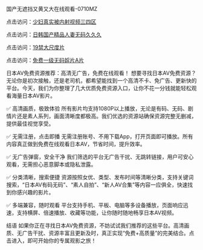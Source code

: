 国产无遮挡又黄又大在线观看-0710MZ

点击访问：<a href="https://heiliaoxqkkct.pages.dev">少妇真实被内射视频三四区</a>

点击访问：<a href="https://heiliaozj3tjd.pages.dev">日韩国产精品人妻无码久久久</a>

点击访问：<a href="https://heiliaoll4qsx.pages.dev">19禁大尺度片</a>

点击访问：<a href="https://heiliaowzu4ur.pages.dev">免费一级无码婬片A片</a>

日本AV免费资源推荐：高清无广告，免费在线观看！
想要寻找日本AV免费资源？无论你是初次接触，还是老司机，都希望能找到一个高清不卡、免广告、更新快的平台。今天，我们为你整理了几大优质免费资源入口，让你不花一分钱就能轻松观看海量日本AV影片。

✅ 高清画质，极致体验
所有影片均支持1080P以上播放，无论是有码、无码、剧情片还是素人系列，画面清晰度都极高。我们优选的资源站确保资源完整无删减，提供最佳视觉享受。

✅ 无需注册，点击即播
无需注册账号、不用下载App，打开页面即可播放。所有内容真正做到免费在线观看日本AV，节省时间，提升效率。

✅ 无广告弹窗，安全干净
我们筛选的平台无广告干扰、无跳转链接，用户可安心观看，无需担心恶意脚本或隐私泄露。

✅ 分类清晰，搜索便捷
资源按照女优、类型、发布时间等清晰分类，支持关键词搜索，“日本AV有码无码”、“素人自拍”、“新人AV合集”等内容一应俱全，快速找到你感兴趣的影片。

✅ 多端兼容，随时观看
平台支持手机、平板、电脑等多设备播放，页面响应迅速，支持横屏、倍速播放、收藏等功能，让你随时随地畅享日本AV视频。

结语
如果你正在寻找日本AV免费资源，不妨试试我们推荐的这些平台。高清画质、无广告干扰、资源丰富且更新及时，真正实现“免费+高质量”的完美结合。点击进入，即可开始你的专属观影之旅！

<span style="display:none;">[Canonical link]( https://github.com/pls20250710/riben43202 ）</span>

